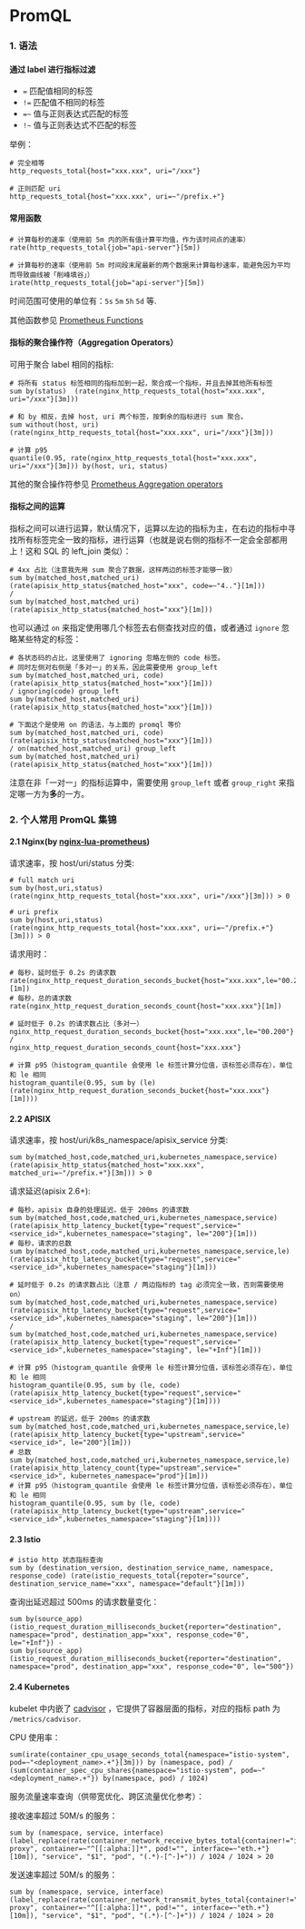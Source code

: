 
# PromQL

### 1. 语法

#### 通过 label 进行指标过滤

- `=` 匹配值相同的标签
- `!=` 匹配值不相同的标签
- `=~` 值与正则表达式匹配的标签
- `!~` 值与正则表达式不匹配的标签

举例：
```promql
# 完全相等
http_requests_total{host="xxx.xxx", uri="/xxx"}

# 正则匹配 uri
http_requests_total{host="xxx.xxx", uri=~"/prefix.+"}
```

#### 常用函数

```
# 计算每秒的速率（使用前 5m 内的所有值计算平均值，作为该时间点的速率）
rate(http_requests_total{job="api-server"}[5m])

# 计算每秒的速率（使用前 5m 时间段末尾最新的两个数据来计算每秒速率，能避免因为平均而导致曲线被「削峰填谷」）
irate(http_requests_total{job="api-server"}[5m])
```

时间范围可使用的单位有：`5s` `5m` `5h` `5d` 等.

其他函数参见 [Prometheus Functions](https://prometheus.io/docs/prometheus/latest/querying/functions/)

#### 指标的聚合操作符（Aggregation Operators）

可用于聚合 label 相同的指标:

```promql
# 将所有 status 标签相同的指标加到一起，聚合成一个指标，并且去掉其他所有标签
sum by(status)  (rate(nginx_http_requests_total{host="xxx.xxx", uri="/xxx"}[3m]))

# 和 by 相反，去掉 host, uri 两个标签，按剩余的指标进行 sum 聚合。
sum without(host, uri)  (rate(nginx_http_requests_total{host="xxx.xxx", uri="/xxx"}[3m]))

# 计算 p95
quantile(0.95, rate(nginx_http_requests_total{host="xxx.xxx", uri="/xxx"}[3m])) by(host, uri, status)
```

其他的聚合操作符参见 [Prometheus Aggregation operators](https://prometheus.io/docs/prometheus/latest/querying/operators/#aggregation-operators)

#### 指标之间的运算

指标之间可以进行运算，默认情况下，运算以左边的指标为主，在右边的指标中寻找所有标签完全一致的指标，进行运算（也就是说右侧的指标不一定会全部都用上！这和 SQL 的 left_join 类似）：

```promql
# 4xx 占比（注意我先用 sum 聚合了数据，这样两边的标签才能够一致）
sum by(matched_host,matched_uri)  (rate(apisix_http_status{matched_host="xxx", code=~"4.."}[1m]))
/ 
sum by(matched_host,matched_uri)  (rate(apisix_http_status{matched_host="xxx"}[1m]))
```

也可以通过 `on` 来指定使用哪几个标签去右侧查找对应的值，或者通过 `ignore` 忽略某些特定的标签：

```
# 各状态码的占比，这里使用了 ignoring 忽略左侧的 code 标签。
# 同时左侧对右侧是「多对一」的关系，因此需要使用 group_left
sum by(matched_host,matched_uri, code)  (rate(apisix_http_status{matched_host="xxx"}[1m])) 
/ ignoring(code) group_left 
sum by(matched_host,matched_uri)  (rate(apisix_http_status{matched_host="xxx"}[1m]))

# 下面这个是使用 on 的语法，与上面的 promql 等价
sum by(matched_host,matched_uri, code)  (rate(apisix_http_status{matched_host="xxx"}[1m])) 
/ on(matched_host,matched_uri) group_left 
sum by(matched_host,matched_uri)  (rate(apisix_http_status{matched_host="xxx"}[1m]))
```

注意在非「一对一」的指标运算中，需要使用 `group_left` 或者 `group_right` 来指定哪一方为**多**的一方。

### 2. 个人常用 PromQL 集锦

#### 2.1 Nginx(by [nginx-lua-prometheus](https://github.com/knyar/nginx-lua-prometheus))

请求速率，按 host/uri/status 分类:

```promql
# full match uri
sum by(host,uri,status)  (rate(nginx_http_requests_total{host="xxx.xxx", uri="/xxx"}[3m])) > 0

# uri prefix
sum by(host,uri,status)  (rate(nginx_http_requests_total{host="xxx.xxx", uri=~"/prefix.+"}[3m])) > 0
```

请求用时：

```promql
# 每秒，延时低于 0.2s 的请求数
rate(nginx_http_request_duration_seconds_bucket{host="xxx.xxx",le="00.200"}[1m])
# 每秒，总的请求数
rate(nginx_http_request_duration_seconds_count{host="xxx.xxx"}[1m])

# 延时低于 0.2s 的请求数占比（多对一）
nginx_http_request_duration_seconds_bucket{host="xxx.xxx",le="00.200"}
/
nginx_http_request_duration_seconds_count{host="xxx.xxx"}

# 计算 p95（histogram_quantile 会使用 le 标签计算分位值，该标签必须存在），单位和 le 相同
histogram_quantile(0.95, sum by (le) (rate(nginx_http_request_duration_seconds_bucket{host="xxx.xxx"}[1m])))
```

#### 2.2 APISIX

请求速率，按 host/uri/k8s_namespace/apisix_service 分类:

```promql
sum by(matched_host,code,matched_uri,kubernetes_namespace,service)  (rate(apisix_http_status{matched_host="xxx.xxx", matched_uri=~"/prefix.+"}[3m])) > 0
```

请求延迟(apisix 2.6+):
```promql
# 每秒，apisix 自身的处理延迟，低于 200ms 的请求数
sum by(matched_host,code,matched_uri,kubernetes_namespace,service)  (rate(apisix_http_latency_bucket{type="request",service="<service_id>",kubernetes_namespace="staging", le="200"}[1m]))
# 每秒，请求的总数
sum by(matched_host,code,matched_uri,kubernetes_namespace,service,le)  (rate(apisix_http_latency_bucket{type="request",service="<service_id>",kubernetes_namespace="staging"}[1m]))

# 延时低于 0.2s 的请求数占比（注意 / 两边指标的 tag 必须完全一致，否则需要使用 on）
sum by(matched_host,code,matched_uri,kubernetes_namespace,service)  (rate(apisix_http_latency_bucket{type="request",service="<service_id>",kubernetes_namespace="staging", le="200"}[1m]))
/
sum by(matched_host,code,matched_uri,kubernetes_namespace,service)  (rate(apisix_http_latency_bucket{type="request",service="<service_id>",kubernetes_namespace="staging", le="+Inf"}[1m]))

# 计算 p95（histogram_quantile 会使用 le 标签计算分位值，该标签必须存在），单位和 le 相同
histogram_quantile(0.95, sum by (le, code) (rate(apisix_http_latency_bucket{type="request",service="<service_id>",kubernetes_namespace="staging"}[1m])))

# upstream 的延迟，低于 200ms 的请求数
sum by(matched_host,code,matched_uri,kubernetes_namespace,service,le)  (rate(apisix_http_latency_bucket{type="upstream",service="<service_id>", le="200"}[1m]))
# 总数
sum by(matched_host,code,matched_uri,kubernetes_namespace,service,le)  (rate(apisix_http_latency_count{type="upstream",service="<service_id>", kubernetes_namespace="prod"}[1m]))
# 计算 p95（histogram_quantile 会使用 le 标签计算分位值，该标签必须存在），单位和 le 相同
histogram_quantile(0.95, sum by (le, code) (rate(apisix_http_latency_bucket{type="upstream",service="<service_id>",kubernetes_namespace="staging"}[1m])))
```


#### 2.3 Istio


```promql
# istio http 状态指标查询
sum by (destination_version, destination_service_name, namespace, response_code) (rate(istio_requests_total{repoter="source", destination_service_name="xxx", namespace="default"}[1m]))
```

查询出延迟超过 500ms 的请求数量变化：

```
sum by(source_app)(istio_request_duration_milliseconds_bucket{reporter="destination", namespace="prod", destination_app="xxx", response_code="0", le="+Inf"}) - 
sum by(source_app)(istio_request_duration_milliseconds_bucket{reporter="destination", namespace="prod", destination_app="xxx", response_code="0", le="500"})
```


#### 2.4 Kubernetes

kubelet 中内嵌了 [cadvisor](https://github.com/google/cadvisor) ，它提供了容器层面的指标，对应的指标 path 为 `/metrics/cadvisor`.

CPU 使用率：

```promql
sum(irate(container_cpu_usage_seconds_total{namespace="istio-system", pod=~"<deployment_name>.+"}[3m])) by (namespace, pod) / (sum(container_spec_cpu_shares{namespace="istio-system", pod=~"<deployment_name>.+"}) by(namespace, pod) / 1024)
```


服务流量速率查询（供带宽优化、跨区流量优化参考）：


接收速率超过 50M/s 的服务：

```promql
sum by (namespace, service, interface) (label_replace(rate(container_network_receive_bytes_total{container!="istio-proxy", container=~"^[[:alpha:]]*", pod!="", interface=~"eth.+"}[10m]), "service", "$1", "pod", "(.*)-[^-]+")) / 1024 / 1024 > 20
```

发送速率超过 50M/s 的服务：

```promql
sum by (namespace, service, interface) (label_replace(rate(container_network_transmit_bytes_total{container!="istio-proxy", container=~"^[[:alpha:]]*", pod!="", interface=~"eth.+"}[10m]), "service", "$1", "pod", "(.*)-[^-]+")) / 1024 / 1024 > 20
```


